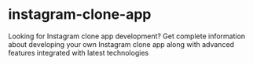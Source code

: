 # instagram-clone-app
Looking for Instagram clone app development? Get complete information about developing your own Instagram clone app along with advanced features integrated with latest technologies

